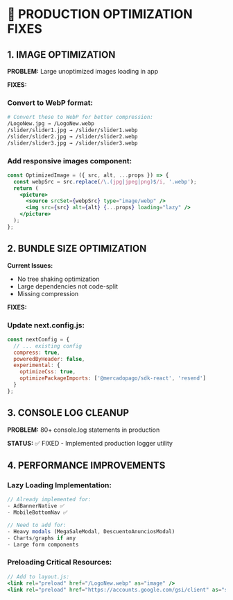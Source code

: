 # 🔧 PRODUCTION OPTIMIZATION FIXES

## 1. IMAGE OPTIMIZATION

**PROBLEM:** Large unoptimized images loading in app

**FIXES:**

### Convert to WebP format:
```bash
# Convert these to WebP for better compression:
/LogoNew.jpg → /LogoNew.webp
/slider/slider1.jpg → /slider/slider1.webp
/slider/slider2.jpg → /slider/slider2.webp
/slider/slider3.jpg → /slider/slider3.webp
```

### Add responsive images component:
```jsx
const OptimizedImage = ({ src, alt, ...props }) => {
  const webpSrc = src.replace(/\.(jpg|jpeg|png)$/i, '.webp');
  return (
    <picture>
      <source srcSet={webpSrc} type="image/webp" />
      <img src={src} alt={alt} {...props} loading="lazy" />
    </picture>
  );
};
```

## 2. BUNDLE SIZE OPTIMIZATION

**Current Issues:**
- No tree shaking optimization
- Large dependencies not code-split
- Missing compression

**FIXES:**

### Update next.config.js:
```javascript
const nextConfig = {
  // ... existing config
  compress: true,
  poweredByHeader: false,
  experimental: {
    optimizeCss: true,
    optimizePackageImports: ['@mercadopago/sdk-react', 'resend']
  }
};
```

## 3. CONSOLE LOG CLEANUP

**PROBLEM:** 80+ console.log statements in production

**STATUS:** ✅ FIXED - Implemented production logger utility

## 4. PERFORMANCE IMPROVEMENTS

### Lazy Loading Implementation:
```jsx
// Already implemented for:
- AdBannerNative ✅
- MobileBottomNav ✅

// Need to add for:
- Heavy modals (MegaSaleModal, DescuentoAnunciosModal)
- Charts/graphs if any
- Large form components
```

### Preloading Critical Resources:
```jsx
// Add to layout.js:
<link rel="preload" href="/LogoNew.webp" as="image" />
<link rel="preload" href="https://accounts.google.com/gsi/client" as="script" />
```
